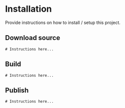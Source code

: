 # Installation

Provide instructions on how to install / setup this project.

## Download source

```
# Instructions here...
```

## Build

```
# Instructions here...
```

## Publish

```
# Instructions here...
```